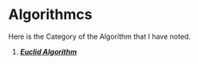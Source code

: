 # Algorithmcs

Here is the Category of the Algorithm that I have noted.

1.  [***Euclid Algorithm***](https://github.com/1chooo/Programming-Evolution/blob/main/NCU/CE/CE3005/alg/classic/GCD/GCD.md) 
  